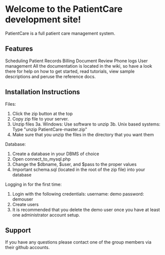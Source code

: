 # Welcome to the PatientCare development site!

PatientCare is a full patient care management system.

## Features
Scheduling
Patient Records
Billing
Document Review
Phone logs
User management
All the documentation is located in the wiki, so have a look there for help on how to get started, read tutorials, view sample descriptions and peruse the reference docs.

## Installation Instructions
Files: 
1. Click the zip button at the top
2. Copy zip file to your server.
3. Unzip files
3a. Windows: Use software to unzip
3b. Unix based systems: Type "unzip PatientCare-master.zip"
4. Make sure that you unzip the files in the directory that you want them

Database:
1. Create a database in your DBMS of choice
2. Open connect_to_mysql.php
3. Change the $dbname, $user, and $pass to the proper values
4. Important schema.sql (located in the root of the zip file) into your database


Logging in for the first time:
1. Login with the following credentials:
      username: demo
      password: demouser
2. Create users
3. It is recommended that you delete the demo user once you have at least one administrator account setup.

## Support
If you have any questions please contact one of the group members via their github accounts.

